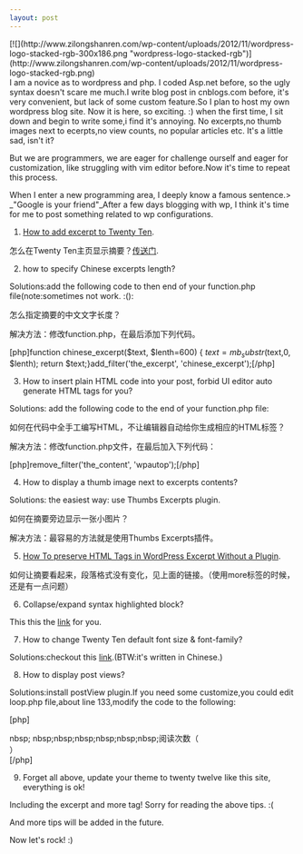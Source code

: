 ```yaml
---
layout: post
---
```

<div style="float: right;">[![](http://www.zilongshanren.com/wp-content/uploads/2012/11/wordpress-logo-stacked-rgb-300x186.png "wordpress-logo-stacked-rgb")](http://www.zilongshanren.com/wp-content/uploads/2012/11/wordpress-logo-stacked-rgb.png)</div><br />I am a novice as to wordpress and php. I coded Asp.net before, so the ugly syntax doesn't scare me much.I write blog post in cnblogs.com before, it's very convenient, but lack of some custom feature.So I plan to host my own wordpress blog site. Now it is here, so exciting. :)
when the first time, I sit down and begin to write some,i find it's annoying. No excerpts,no thumb images next to ecerpts,no view counts, no popular articles etc. It's a little sad, isn't it?

But we are programmers, we are eager for challenge ourself and eager for customization, like struggling with vim editor before.Now it's time to repeat this process.

When I enter a new programming area, I deeply know a famous sentence.> _"Google is your friend"_After a few days blogging with wp, I think it's time for me to post something related to wp configurations.



1. [How to add excerpt to Twenty Ten](http://zeaks.org/tutorials/display-excerpts-in-twenty-ten/).

怎么在Twenty Ten主页显示摘要？[传送门](http://zeaks.org/tutorials/display-excerpts-in-twenty-ten/).

2. how to specify Chinese excerpts length?

Solutions:add the following code to then end of your function.php file(note:sometimes not work. :():

怎么指定摘要的中文文字长度？

解决方法：修改function.php，在最后添加下列代码。

[php]function chinese_excerpt($text, $lenth=600) {    $text = mb_substr($text,0, $lenth);    return $text;}add_filter('the_excerpt', 'chinese_excerpt');[/php]

3. How to insert plain HTML code into your post, forbid UI editor auto generate HTML tags for you?

Solutions: add the following code to the end of your function.php file:

如何在代码中全手工编写HTML，不让编辑器自动给你生成相应的HTML标签？

解决方法：修改function.php文件，在最后加入下列代码：

[php]remove_filter('the_content', 'wpautop');[/php]

4. How to display a thumb image next to excerpts contents?

Solutions: the easiest way: use Thumbs Excerpts plugin.

如何在摘要旁边显示一张小图片？

解决方法：最容易的方法就是使用Thumbs Excerpts插件。

5. [How To preserve HTML Tags in WordPress Excerpt Without a Plugin](http://bacsoftwareconsulting.com/blog/index.php/wordpress-cat/how-to-preserve-html-tags-in-wordpress-excerpt-without-a-plugin/).

如何让摘要看起来，段落格式没有变化，见上面的链接。（使用more标签的时候，还是有一点问题）

6. Collapse/expand syntax highlighted block?

This this the [link](http://www.nextpoint.se/?p=126) for you.

7. How to change Twenty Ten default font size &amp; font-family?

Solutions:checkout this [link](http://blog.crogram.org/68.html).(BTW:it's written in Chinese.)

8. How to display post views?

Solutions:install postView plugin.If you need some customize,you could edit loop.php file,about line 133,modify the code to the following:

[php]<div class="entry-meta ">    <?php twentyten_posted_on(); ?>   nbsp; nbsp;nbsp;nbsp;nbsp;nbsp;nbsp;阅读次数（<br />    <?php if(function_exists('the_views')) { the_views(); } ?>  ）</div><!-- .entry-meta -->[/php]

9. Forget all above, update your theme to twenty twelve like this site, everything is ok!

Including the excerpt and more tag!  Sorry for reading the above tips. :( 

And more tips will be added in the future.

Now let's rock! :)
